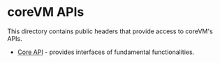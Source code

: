 coreVM APIs
===========

This directory contains public headers that provide access to coreVM's APIs.

  * [Core API](core/) - provides interfaces of fundamental functionalities.
